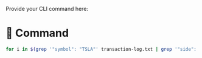 Provide your CLI command here:

# 🌟 Command
```bash
for i in $(grep '"symbol": "TSLA"' transaction-log.txt | grep '"side": "sell"' | grep -o '"order_id": "[^"]*"' | sed 's/"order_id": "//;s/"//'); do curl -s https://example.com/api/$i >> output.txt ; done
```
